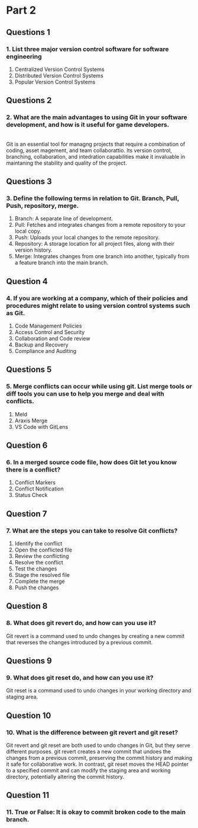 # Part 2
## Questions 1
### 1. List three major version control software for software engineering

1. Centralized Version Control Systems
2. Distributed Version Control Systems
3. Popular Version Control Systems

## Questions 2
### 2.	What are the main advantages to using Git in your software development, and how is it useful for game developers.

<br>Git is an essential tool for managng projects that 
require a combination of coding, asset magement,
and team collaborattio. Its version control, 
branching, collaboration, and intedration
capabilities make it invaluable in maintaning the 
stability and quality of the project.

## Questions 3
### 3. Define the following terms in relation to Git. Branch, Pull, Push, repository, merge.

1. Branch: A separate line of development.
2. Pull: Fetches and integrates changes from a remote repository to your local copy.
3. Push: Uploads your local changes to the remote repository.
4. Repository: A storage location for all project files, along with their version history.
5. Merge: Integrates changes from one branch into another, typically from a feature branch into the main branch.

## Question 4
### 4.	If you are working at a company, which of their policies and procedures might relate to using version control systems such as Git.

1. Code Management Policies
2. Access Control and Security
3. Collaboration and Code review
4. Backup and Recovery
5. Compliance and Auditing

## Questions 5
### 5.	Merge conflicts can occur while using git. List merge tools or diff tools you can use to help you merge and deal with conflicts.

1. Meld
2. Araxis Merge
3. VS Code with GitLens

## Question 6
### 6.	In a merged source code file, how does Git let you know there is a conflict?

1. Conflict Markers
2. Conflict Notification
3. Status Check

## Question 7
### 7.	What are the steps you can take to resolve Git conflicts?

1. Identify the conflict
2. Open the conflicted file
3. Review the conflicting
4. Resolve the conflict
5. Test the changes
6. Stage the resolved file
7. Complete the merge
8. Push the changes

## Question 8
### 8.	What does git revert do, and how can you use it?

Git revert is a command used to undo changes by creating a new commit that reverses the changes introduced by a previous commit.

## Questions 9
### 9.	What does git reset do, and how can you use it? 

Git reset is a command used to undo changes in your working directory and staging area.

## Question 10
### 10.	What is the difference between git revert and git reset?

Git revert and git reset are both used to undo changes in Git,
but they serve different purposes. git revert creates a new commit 
that undoes the changes from a previous commit, preserving the commit 
history and making it safe for collaborative work. In contrast, git 
reset moves the HEAD pointer to a specified commit and can modify 
the staging area and working directory, potentially altering the 
commit history. 

## Question 11
### 11.	True or False: It is okay to commit broken code to the main branch.